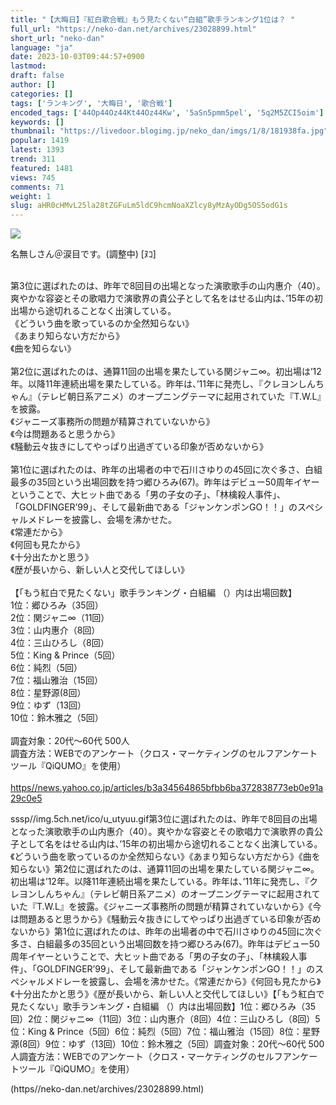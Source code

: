 ```yaml
---
title: "【大晦日】『紅白歌合戦』もう見たくない“白組”歌手ランキング1位は？ "
full_url: "https://neko-dan.net/archives/23028899.html"
short_url: "neko-dan"
language: "ja"
date: 2023-10-03T09:44:57+0900
lastmod: 
draft: false
author: []
categories: []
tags: ['ランキング', '大晦日', '歌合戦']
encoded_tags: ['44Op44Oz44Kt44Oz44Kw', '5aSn5pmm5pel', '5q2M5ZCI5oim']
keywords: []
thumbnail: "https://livedoor.blogimg.jp/neko_dan/imgs/1/8/181938fa.jpg"
popular: 1419
latest: 1393
trend: 311
featured: 1481
views: 745
comments: 71
weight: 1
slug: aHR0cHMvL25la28tZGFuLm5ldC9hcmNoaXZlcy8yMzAyODg5OS5odG1s
---
```


![](https://livedoor.blogimg.jp/neko_dan/imgs/1/8/181938fa.jpg)

<div><p>名無しさん＠涙目です。(調整中) [ﾇｺ] </p><br> 第3位に選ばれたのは、昨年で8回目の出場となった演歌歌手の山内惠介（40）。爽やかな容姿とその歌唱力で演歌界の貴公子として名をはせる山内は、’15年の初出場から途切れることなく出演している。 <br> 《どういう曲を歌っているのか全然知らない》 <br> 《あまり知らない方だから》 <br> 《曲を知らない》 <br> <br> 第2位に選ばれたのは、通算11回の出場を果たしている関ジャニ∞。初出場は’12年。以降11年連続出場を果たしている。昨年は、’11年に発売し、『クレヨンしんちゃん』（テレビ朝日系アニメ）のオープニングテーマに起用されていた『T.W.L』を披露。 <br> 《ジャニーズ事務所の問題が精算されていないから》 <br> 《今は問題あると思うから》 <br> 《騒動云々抜きにしてやっぱり出過ぎている印象が否めないから》 <br> <br> 第1位に選ばれたのは、昨年の出場者の中で石川さゆりの45回に次ぐ多さ、白組最多の35回という出場回数を持つ郷ひろみ(67)。昨年はデビュー50周年イヤーということで、大ヒット曲である「男の子女の子」、「林檎殺人事件」、「GOLDFINGER’99」、そして最新曲である「ジャンケンポンGO！！」のスペシャルメドレーを披露し、会場を沸かせた。 <br> 《常連だから》 <br> 《何回も見たから》 <br> 《十分出たかと思う》 <br> 《歴が長いから、新しい人と交代してほしい》 <br> <br> 【「もう紅白で見たくない」歌手ランキング・白組編 （）内は出場回数】 <br> 1位：郷ひろみ（35回） <br> 2位：関ジャニ∞（11回） <br> 3位：山内惠介（8回） <br> 4位：三山ひろし（8回） <br> 5位：King & Prince（5回） <br> 6位：純烈（5回） <br> 7位：福山雅治（15回） <br> 8位：星野源(8回） <br> 9位：ゆず（13回） <br> 10位：鈴木雅之（5回） <br> <br> 調査対象：20代～60代 500人 <br> 調査方法：WEBでのアンケート（クロス・マーケティングのセルフアンケートツール『QiQUMO』を使用） <br> <br> <a href='https//news.yahoo.co.jp/articles/b3a34564865bfbb6ba372838773eb0e91a29c0e5' target='_blank'>https//news.yahoo.co.jp/articles/b3a34564865bfbb6ba372838773eb0e91a29c0e5</a> <p>sssp//img.5ch.net/ico/u_utyuu.gif第3位に選ばれたのは、昨年で8回目の出場となった演歌歌手の山内惠介（40）。爽やかな容姿とその歌唱力で演歌界の貴公子として名をはせる山内は、’15年の初出場から途切れることなく出演している。《どういう曲を歌っているのか全然知らない》《あまり知らない方だから》《曲を知らない》第2位に選ばれたのは、通算11回の出場を果たしている関ジャニ∞。初出場は’12年。以降11年連続出場を果たしている。昨年は、’11年に発売し、『クレヨンしんちゃん』（テレビ朝日系アニメ）のオープニングテーマに起用されていた『T.W.L』を披露。《ジャニーズ事務所の問題が精算されていないから》《今は問題あると思うから》《騒動云々抜きにしてやっぱり出過ぎている印象が否めないから》第1位に選ばれたのは、昨年の出場者の中で石川さゆりの45回に次ぐ多さ、白組最多の35回という出場回数を持つ郷ひろみ(67)。昨年はデビュー50周年イヤーということで、大ヒット曲である「男の子女の子」、「林檎殺人事件」、「GOLDFINGER’99」、そして最新曲である「ジャンケンポンGO！！」のスペシャルメドレーを披露し、会場を沸かせた。《常連だから》《何回も見たから》《十分出たかと思う》《歴が長いから、新しい人と交代してほしい》【「もう紅白で見たくない」歌手ランキング・白組編 （）内は出場回数】1位：郷ひろみ（35回）2位：関ジャニ∞（11回）3位：山内惠介（8回）4位：三山ひろし（8回）5位：King & Prince（5回）6位：純烈（5回）7位：福山雅治（15回）8位：星野源(8回）9位：ゆず（13回）10位：鈴木雅之（5回）調査対象：20代～60代 500人調査方法：WEBでのアンケート（クロス・マーケティングのセルフアンケートツール『QiQUMO』を使用）</p></div>

(https//neko-dan.net/archives/23028899.html)
